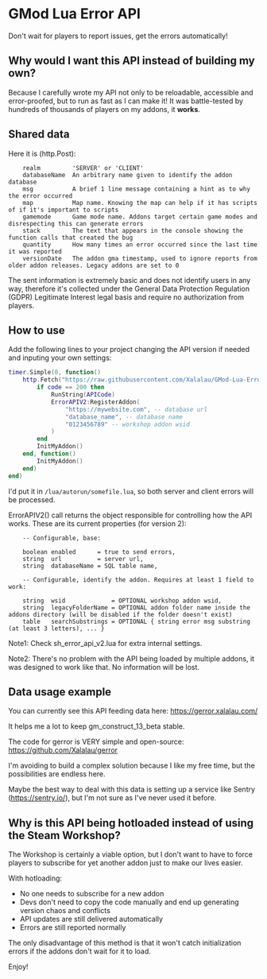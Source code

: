 # GMod Lua Error API

Don't wait for players to report issues, get the errors automatically!

## Why would I want this API instead of building my own?

Because I carefully wrote my API not only to be reloadable, accessible and error-proofed, but to run as fast as I can make it! It was battle-tested by hundreds of thousands of players on my addons, it **works**.

## Shared data

Here it is (http.Post):

```
    realm         'SERVER' or 'CLIENT'
    databaseName  An arbitrary name given to identify the addon database
    msg           A brief 1 line message containing a hint as to why the error occurred
    map           Map name. Knowing the map can help if it has scripts of if it's important to scripts
    gamemode      Game mode name. Addons target certain game modes and disrespecting this can generate errors
    stack         The text that appears in the console showing the function calls that created the bug
    quantity      How many times an error occurred since the last time it was reported
    versionDate   The addon gma timestamp, used to ignore reports from older addon releases. Legacy addons are set to 0
```

The sent information is extremely basic and does not identify users in any way, therefore
it's collected under the General Data Protection Regulation (GDPR) Legitimate Interest
legal basis and require no authorization from players.

## How to use

Add the following lines to your project changing the API version if needed and inputing your own settings:

```Lua
timer.Simple(0, function()
    http.Fetch("https://raw.githubusercontent.com/Xalalau/GMod-Lua-Error-API/main/sh_error_api_v2.lua", function(APICode, len, headers, code)
        if code == 200 then
            RunString(APICode)
            ErrorAPIV2:RegisterAddon(
                "https://mywebsite.com", -- database url
                "database_name", -- database name
                "0123456789" -- workshop addon wsid
            )
        end
        InitMyAddon()
    end, function()
        InitMyAddon()
    end)
end)
```

I'd put it in ``/lua/autorun/somefile.lua``, so both server and client errors will be processed.

ErrorAPIV2() call returns the object responsible for controlling how the API works. These are its current properties (for version 2):
```
    -- Configurable, base:

    boolean enabled      = true to send errors,
    string  url          = server url,
    string  databaseName = SQL table name,

    -- Configurable, identify the addon. Requires at least 1 field to work:

    string  wsid             = OPTIONAL workshop addon wsid,
    string  legacyFolderName = OPTIONAL addon folder name inside the addons directory (will be disabled if the folder doesn't exist)
    table   searchSubstrings = OPTIONAL { string error msg substring (at least 3 letters), ... }
```

Note1: Check sh_error_api_v2.lua for extra internal settings.

Note2: There's no problem with the API being loaded by multiple addons, it was designed to work like that. No information will be lost.

## Data usage example

You can currently see this API feeding data here: https://gerror.xalalau.com/

It helps me a lot to keep gm_construct_13_beta stable.

The code for gerror is VERY simple and open-source: https://github.com/Xalalau/gerror

I'm avoiding to build a complex solution because I like my free time, but the possibilities are endless here.

Maybe the best way to deal with this data is setting up a service like Sentry (https://sentry.io/), but I'm not sure as I've never used it before.

## Why is this API being hotloaded instead of using the Steam Workshop?

The Workshop is certainly a viable option, but I don't want to have to force players to subscribe for yet another addon just to make our lives easier.

With hotloading:
- No one needs to subscribe for a new addon
- Devs don't need to copy the code manually and end up generating version chaos and conflicts
- API updates are still delivered automatically
- Errors are still reported normally

The only disadvantage of this method is that it won't catch initialization errors if the addons don't wait for it to load.

Enjoy!

